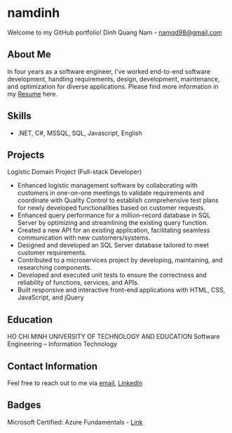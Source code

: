 # namdinh

Welcome to my GitHub portfolio! 
Dinh Quang Nam - namqd98@gmail.com
## About Me

In four years as a software engineer, I've worked end-to-end software development, handling requirements, design, development, maintenance, and optimization for diverse applications. 
Please find more information in my [Resume](https://drive.google.com/file/d/1neIDrnn1-xGK8we3NsMqmCE4KPr8SEuC/view?usp=sharing) here.

## Skills

- .NET, C#, MSSQL, SQL, Javascript, English

## Projects

Logistic Domain Project (Full-stack Developer)
- Enhanced logistic management software by collaborating with customers in one-on-one meetings to validate requirements and coordinate with Quality Control to establish comprehensive test plans for newly developed functionalities based on customer requests.
- Enhanced query performance for a million-record database in SQL Server by optimizing and streamlining the existing query function.
- Created a new API for an existing application, facilitating seamless communication with new customers/systems.
- Designed and developed an SQL Server database tailored to meet customer requirements.
- Contributed to a microservices project by developing, maintaining, and researching components.
- Developed and executed unit tests to ensure the correctness and reliability of functions, services, and APIs.
- Built responsive and interactive front-end applications with HTML, CSS, JavaScript, and jQuery

## Education

HO CHI MINH UNIVERSITY OF TECHNOLOGY AND EDUCATION
Software Engineering – Information Technology

## Contact Information

Feel free to reach out to me via [email](namqd98@gmail.com), [LinkedIn](https://www.linkedin.com/in/namqd98/)

## Badges

Microsoft Certified: Azure Fundamentals - [Link](https://learn.microsoft.com/api/credentials/share/en-us/DinhNamQuang-8710/B24B5436D067A763?sharingId=ED8C95F30F31271D)
